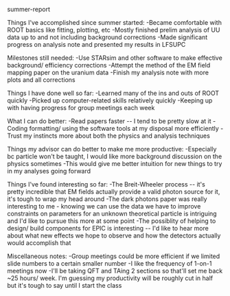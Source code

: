 summer-report

Things I've accomplished since summer started:
    -Became comfortable with ROOT basics like fitting, plotting, etc
    -Mostly finished prelim analysis of UU data up to and not including background corrections
    -Made significant progress on analysis note and presented my results in LFSUPC

Milestones still needed:
    -Use STARsim and other software to make effective background/ efficiency corrections
    -Attempt the method of the EM field mapping paper on the uranium data
    -Finish my analysis note with more plots and all corrections

Things I have done well so far:
    -Learned many of the ins and outs of ROOT quickly
    -Picked up computer-related skills relatively quickly
    -Keeping up with having progress for group meetings each week

What I can do better:
    -Read papers faster -- I tend to be pretty slow at it
    -Coding formatting/ using the software tools at my disposal more efficiently
    -Trust my instincts more about both the physics and analysis techniques

Things my advisor can do better to make me more productive:
    -Especially bc particle won't be taught, I would like more background discussion on the physics sometimes
        -This would give me better intuition for new things to try in my analyses going forward

Things I've found interesting so far:
    -The Breit-Wheeler process -- it's pretty incredible that EM fields actually provide a valid photon source for it, it's tough to wrap my head around
    -The dark photons paper was really interesting to me - knowing we can use the data we have to improve constraints on parameters for an unknown theoretical particle is intriguing and I'd like to pursue this more at some point
    -The possiblity of helping to design/ build components for EPIC is interesting -- I'd like to hear more about what new effects we hope to observe and how the detectors actually would accomplish that

Miscellaneous notes:
    -Group meetings could be more efficient if we limited slide numbers to a certain smaller number
    -I like the frequency of 1-on-1 meetings now
    -I'll be taking QFT and TAing 2 sections so that'll set me back ~25 hours/ week. I'm guessing my productivity will be roughly cut in half but it's tough to say until I start the class
